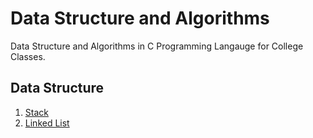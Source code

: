 # Data Structure and Algorithms

Data Structure and Algorithms in C Programming Langauge for College
Classes.

## Data Structure
1. [Stack](./stacks/)
2. [Linked List](./linked-list/)
